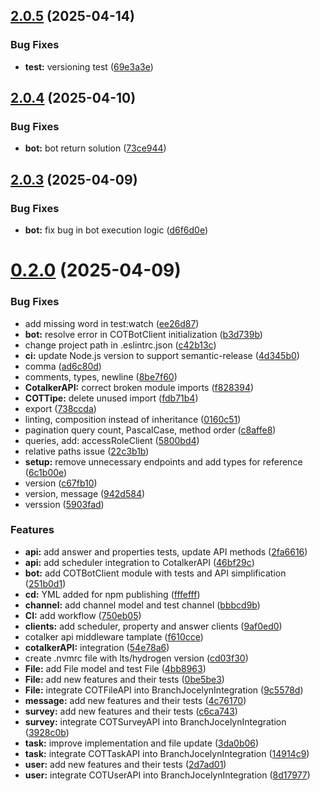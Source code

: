 ## [2.0.5](https://github.com/Cotalker/cotalker-sdk/compare/v2.0.4...v2.0.5) (2025-04-14)


### Bug Fixes

* **test:** versioning test ([69e3a3e](https://github.com/Cotalker/cotalker-sdk/commit/69e3a3e5476ec449df654319dce9f38481650fe0))

## [2.0.4](https://github.com/Cotalker/cotalker-sdk/compare/v2.0.3...v2.0.4) (2025-04-10)


### Bug Fixes

* **bot:** bot return solution ([73ce944](https://github.com/Cotalker/cotalker-sdk/commit/73ce94407826ec63555f03357e9281eb1b6a61bd))

## [2.0.3](https://github.com/Cotalker/cotalker-sdk/compare/v2.0.2...v2.0.3) (2025-04-09)


### Bug Fixes

* **bot:** fix bug in bot execution logic ([d6f6d0e](https://github.com/Cotalker/cotalker-sdk/commit/d6f6d0e71c8b182bdbb70af91ea8884b4a71d28d))

# [0.2.0](https://github.com/Cotalker/cotalker-sdk/compare/v0.1.0...v0.2.0) (2025-04-09)


### Bug Fixes

* add missing word in test:watch ([ee26d87](https://github.com/Cotalker/cotalker-sdk/commit/ee26d87f8f878b937643c812f75c4309453f57a3))
* **bot:** resolve error in COTBotClient initialization ([b3d739b](https://github.com/Cotalker/cotalker-sdk/commit/b3d739b79a110f98d1b3d1e11145a100cffc7ffa))
* change project path in .eslintrc.json ([c42b13c](https://github.com/Cotalker/cotalker-sdk/commit/c42b13c276ac763cab5739d9c28a8c81a51787f8))
* **ci:** update Node.js version to support semantic-release ([4d345b0](https://github.com/Cotalker/cotalker-sdk/commit/4d345b07c3be70da7ea4741dc19bfbd2d13ca8ea))
* comma ([ad6c80d](https://github.com/Cotalker/cotalker-sdk/commit/ad6c80d1b523e1c1499ed2dc63843244083362de))
* comments, types, newline ([8be7f60](https://github.com/Cotalker/cotalker-sdk/commit/8be7f606f60388c986921ecc88ff3708a56664b4))
* **CotalkerAPI:** correct broken module imports ([f828394](https://github.com/Cotalker/cotalker-sdk/commit/f82839471c10f09deaac1e24a963d64456cc67a8))
* **COTTipe:** delete unused import ([fdb71b4](https://github.com/Cotalker/cotalker-sdk/commit/fdb71b4e8719e576040c2f8affa01756f5f2557c))
* export ([738ccda](https://github.com/Cotalker/cotalker-sdk/commit/738ccda67bc3a552fc2dccabb721d2858251d2bd))
* linting, composition instead of inheritance ([0160c51](https://github.com/Cotalker/cotalker-sdk/commit/0160c5159b7737f76b2a8a5348e17193632169f3))
* pagination query count, PascalCase, method order ([c8affe8](https://github.com/Cotalker/cotalker-sdk/commit/c8affe85630a2ff721a44c980283221b40711176))
* queries, add: accessRoleClient ([5800bd4](https://github.com/Cotalker/cotalker-sdk/commit/5800bd4eb11292529f07d0369cb72e5a6dc10167))
* relative paths issue ([22c3b1b](https://github.com/Cotalker/cotalker-sdk/commit/22c3b1ba179eff1f4670d74c12131e3e0d9ff0b7))
* **setup:** remove unnecessary endpoints and add types for reference ([6c1b00e](https://github.com/Cotalker/cotalker-sdk/commit/6c1b00e737eed44ac33b8e647a037304bc3dcdb5))
* version ([c67fb10](https://github.com/Cotalker/cotalker-sdk/commit/c67fb1021fd22039fbe2ad4b1663c7f091199ce4))
* version, message ([942d584](https://github.com/Cotalker/cotalker-sdk/commit/942d584c73a9366280fccf77da3f8e2372422be9))
* verssion ([5903fad](https://github.com/Cotalker/cotalker-sdk/commit/5903fad92cf43fdb7df00b3084ce997dab8b9bd0))


### Features

* **api:** add answer and properties tests, update API methods ([2fa6616](https://github.com/Cotalker/cotalker-sdk/commit/2fa66168614f7ac10f8419845dcc6795e6fd0b7c))
* **api:** add scheduler integration to CotalkerAPI ([46bf29c](https://github.com/Cotalker/cotalker-sdk/commit/46bf29c0c85c300736f0b102bd48b2f97613a460))
* **bot:** add COTBotClient module with tests and API simplification ([251b0d1](https://github.com/Cotalker/cotalker-sdk/commit/251b0d119063b1562545442c8c9710f3fe3b3e9d))
* **cd:** YML added for npm publishing ([fffefff](https://github.com/Cotalker/cotalker-sdk/commit/fffefff074b41a6e7b3326aa1ae02140b5722173))
* **channel:** add channel model and test channel ([bbbcd9b](https://github.com/Cotalker/cotalker-sdk/commit/bbbcd9bb7aa3110d6d1a4915e84d0203a30b67c8))
* **CI:** add workflow ([750eb05](https://github.com/Cotalker/cotalker-sdk/commit/750eb052440698b31979aee2019452e7d24278b1))
* **clients:** add scheduler, property and answer clients ([9af0ed0](https://github.com/Cotalker/cotalker-sdk/commit/9af0ed00c899f09b20fdb7c7e46d9209ace3df57))
* cotalker api middleware tamplate ([f610cce](https://github.com/Cotalker/cotalker-sdk/commit/f610ccef857248d0f2bcfed90c2f85b099c8170a))
* **cotalkerAPI:** integration ([54e78a6](https://github.com/Cotalker/cotalker-sdk/commit/54e78a665bf257842e09425ceac6e72dacc0cded))
* create .nvmrc file with lts/hydrogen version ([cd03f30](https://github.com/Cotalker/cotalker-sdk/commit/cd03f303c3b8c7b0aef36bcb574a4227e317a479))
* **File:** add File model and test File ([4bb8963](https://github.com/Cotalker/cotalker-sdk/commit/4bb89632e86fdc23681b4c128c1f136885f5e56c))
* **File:** add new features and their tests ([0be5be3](https://github.com/Cotalker/cotalker-sdk/commit/0be5be3b94c39a3617a28eda4ec7a5cc16c036bc))
* **File:** integrate COTFileAPI into BranchJocelynIntegration ([9c5578d](https://github.com/Cotalker/cotalker-sdk/commit/9c5578d1b45b06a5094df4b1b4e6954f33e7b66c))
* **message:** add new features and their tests ([4c76170](https://github.com/Cotalker/cotalker-sdk/commit/4c76170051843ecd0494e86cc9f32db1cac44efe))
* **survey:** add new features and their tests ([c6ca743](https://github.com/Cotalker/cotalker-sdk/commit/c6ca743fc3bc6e4c5ee755d1fc113b71fae3dafa))
* **survey:** integrate COTSurveyAPI into BranchJocelynIntegration ([3928c0b](https://github.com/Cotalker/cotalker-sdk/commit/3928c0bcd07cf1eba5bbbae457b0910abe0e6477))
* **task:** improve implementation and file update ([3da0b06](https://github.com/Cotalker/cotalker-sdk/commit/3da0b0619dd8cfb04f012ecb134a72ec9275a24e))
* **task:** integrate COTTaskAPI into BranchJocelynIntegration ([14914c9](https://github.com/Cotalker/cotalker-sdk/commit/14914c9bcb2144a1f4a4263bc45090f1eb870642))
* **user:** add new features and their tests ([2d7ad01](https://github.com/Cotalker/cotalker-sdk/commit/2d7ad01b7879582d5eed8654c398f42a68f49451))
* **user:** integrate COTUserAPI into BranchJocelynIntegration ([8d17977](https://github.com/Cotalker/cotalker-sdk/commit/8d179775e0fc36cc5a71f01b7b2884f16b4ef275))
